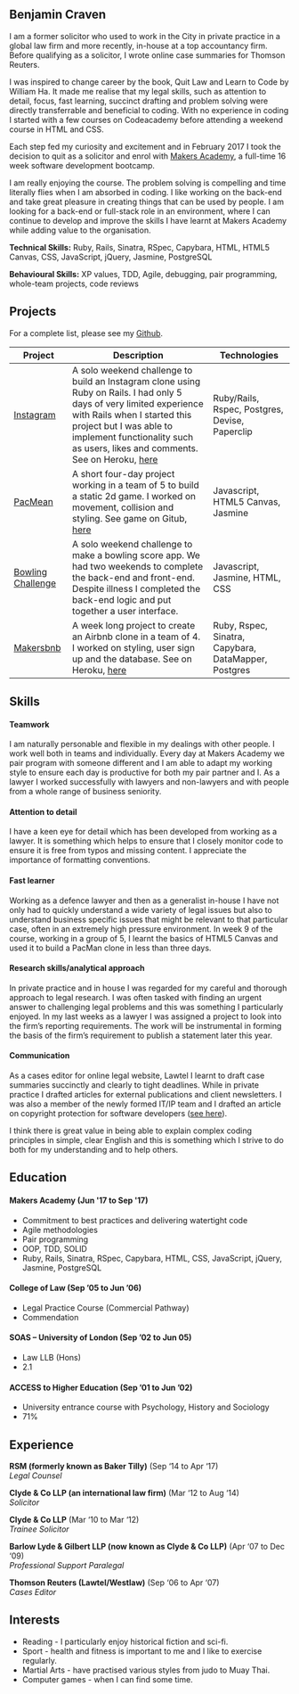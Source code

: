 ## Benjamin Craven

I am a former solicitor who used to work in the City in private practice in a global law firm and more recently, in-house at a top accountancy firm. Before qualifying as a solicitor, I wrote online case summaries for Thomson Reuters.

I was inspired to change career by the book, Quit Law and Learn to Code by William Ha. It made me realise that my legal skills, such as attention to detail, focus, fast learning, succinct drafting and problem solving were directly transferrable and beneficial to coding. With no experience in coding I started with a few courses on Codeacademy before attending a weekend course in HTML and CSS.

Each step fed my curiosity and excitement and in February 2017 I took the decision to quit as a solicitor and enrol with [Makers Academy](http://www.makersacademy.com/), a full-time 16 week software development bootcamp.

I am really enjoying the course. The problem solving is compelling and time literally flies when I am absorbed in coding. I like working on the back-end and take great pleasure in creating things that can be used by people. I am looking for a back-end or full-stack role in an environment, where I can continue to develop and improve the skills I have learnt at Makers Academy while adding value to the organisation.

**Technical Skills:** Ruby, Rails, Sinatra, RSpec, Capybara, HTML, HTML5 Canvas, CSS, JavaScript, jQuery, Jasmine, PostgreSQL

**Behavioural Skills:** XP values, TDD, Agile, debugging, pair programming, whole-team projects, code reviews

## Projects

For a complete list, please see my [Github](https://github.com/bdcraven).

| Project	   | Description	| Technologies |
| ---------- | ------------ | ------------ |
| [Instagram](https://github.com/BDCraven/instagram-challenge)  | A solo weekend challenge to build an Instagram clone using Ruby on Rails. I had only 5 days of very limited experience with Rails when I started this project but I was able to implement functionality such as users, likes and comments. See on Heroku, [here](https://bensinstagram.herokuapp.com/)  | Ruby/Rails, Rspec, Postgres, Devise, Paperclip |
| [PacMean](https://github.com/BDCraven/pacmean)   |  A short four-day project working in a team of 5 to build a static 2d game. I worked on movement, collision and styling. See game on Gitub, [here](https://paulmillen.github.io/pacmean/) | Javascript, HTML5 Canvas, Jasmine |
| [Bowling Challenge](https://github.com/BDCraven/bowling-challenge) | A solo weekend challenge to make a bowling score app. We had two weekends to complete the back-end and front-end. Despite illness I completed the back-end logic and put together a user interface. | Javascript, Jasmine, HTML, CSS |
| [Makersbnb](https://github.com/BDCraven/makersbnb) | A week long project to create an Airbnb clone in a team of 4. I worked on styling, user sign up and the database. See on Heroku, [here](http://piggybnb.herokuapp.com/listings) | Ruby, Rspec, Sinatra, Capybara, DataMapper, Postgres |

## Skills

#### Teamwork

I am naturally personable and flexible in my dealings with other people. I work well both in teams and individually. Every day at Makers Academy we pair program with someone different and I am able to adapt my working style to ensure each day is productive for both my pair partner and I. As a lawyer I worked successfully with lawyers and non-lawyers and with people from a whole range of business seniority.

#### Attention to detail

I have a keen eye for detail which has been developed from working as a lawyer. It is something which helps to ensure that I closely monitor code to ensure it is free from typos and missing content. I appreciate the importance of formatting conventions.

#### Fast learner

Working as a defence lawyer and then as a generalist in-house I have not only had to quickly understand a wide variety of legal issues but also to understand business specific issues that might be relevant to that particular case, often in an extremely high pressure environment. In week 9 of the course, working in a group of 5, I learnt the basics of HTML5 Canvas and used it to build a PacMan clone in less than three days.


#### Research skills/analytical approach

In private practice and in house I was regarded for my careful and thorough approach to legal research. I was often tasked with finding an urgent answer to challenging legal problems and this was something I particularly enjoyed. In my last weeks as a lawyer I was assigned a project to look into the firm’s reporting requirements. The work will be instrumental in forming the basis of the firm’s requirement to publish a statement later this year.

#### Communication

As a cases editor for online legal website, Lawtel I learnt to draft case summaries succinctly and clearly to tight deadlines. While in private practice I drafted articles for external publications and client newsletters. I was also a member of the newly formed IT/IP team and I drafted an article on copyright protection for software developers ([see here](http://www.mondaq.co.uk/uk/x/181208/Copyright/SAS+No+Copyright+SOS+For+Software+Developers "Mondaq Article")).

I think there is great value in being able to explain complex coding principles in simple, clear English and this is something which I strive to do both for my understanding and to help others.

## Education

#### Makers Academy (Jun '17 to Sep '17)

- Commitment to best practices and delivering watertight code
- Agile methodologies
- Pair programming
- OOP, TDD, SOLID
- Ruby, Rails, Sinatra, RSpec, Capybara, HTML, CSS, JavaScript, jQuery, Jasmine, PostgreSQL


#### College of Law (Sep ’05 to Jun ’06)

-	Legal Practice Course (Commercial Pathway)
-	Commendation

#### SOAS – University of London (Sep ’02 to Jun 05)

-	Law LLB (Hons)
-	2.1

#### ACCESS to Higher Education (Sep ’01 to Jun ’02)

- University entrance course with Psychology, History and Sociology
-	71%

## Experience

**RSM (formerly known as Baker Tilly)** (Sep ‘14 to Apr ‘17)    
*Legal Counsel*  

**Clyde & Co LLP (an international law firm)** (Mar ‘12 to Aug ‘14)    
*Solicitor*

**Clyde & Co LLP** (Mar ‘10 to Mar ‘12)    
*Trainee Solicitor*

**Barlow Lyde & Gilbert LLP (now known as Clyde & Co LLP)** (Apr ‘07 to Dec ‘09)    
*Professional Support Paralegal*

**Thomson Reuters (Lawtel/Westlaw)** (Sep ‘06 to Apr ‘07)    
*Cases Editor*

## Interests

- Reading	-	I particularly enjoy historical fiction and sci-fi.
- Sport	-	health and fitness is important to me and I like to exercise regularly.
- Martial Arts	- have practised various styles from judo to Muay Thai.
- Computer games - when I can find some time.
